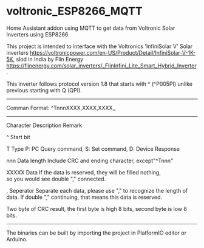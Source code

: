 # voltronic_ESP8266_MQTT
Home Assistant addon using MQTT to get data from Voltronic Solar Inverters using ESP8266

This project is intended to interface with the Voltronics 'InfiniSolar V' Solar inverters https://voltronicpower.com/en-US/Product/Detail/InfiniSolar-V-1K-5K, slod in India by Flin Energy https://flinenergy.com/solar_inverters/_FlinInfini_Lite_Smart_Hybrid_Inverter.

This inverter follows protocol version 1.8 that starts with ^ (^P005PI) unlike previous starting with Q (QPI).
___________________________________________________________________________________________
Comman Format: ^TnnnXXXX,XXXX,XXXX,,<CRC><cr>
___________________________________________________________________________________________
Character       Description         Remark

^               Start bit

T               Type                P: PC Query command, S: Set command, D: Device Response

nnn             Data length         Include CRC and ending character, except"^Tnnn"

XXXXX           Data                If the data is reserved, they will be filled nothing,  
                                      so you would see double "," connected.

,               Seperator           Separate each data, please use "," to recognize the 
                                    length of data. If double "," continuing, that means this data is reserved.

<CRC>           Two byte of CRC result, the first byte is high 8 bits, second byte is low 
                8 bits.
___________________________________________________________________________________________

The binaries can be built by importing the project in PlatformIO editor or Arduino.